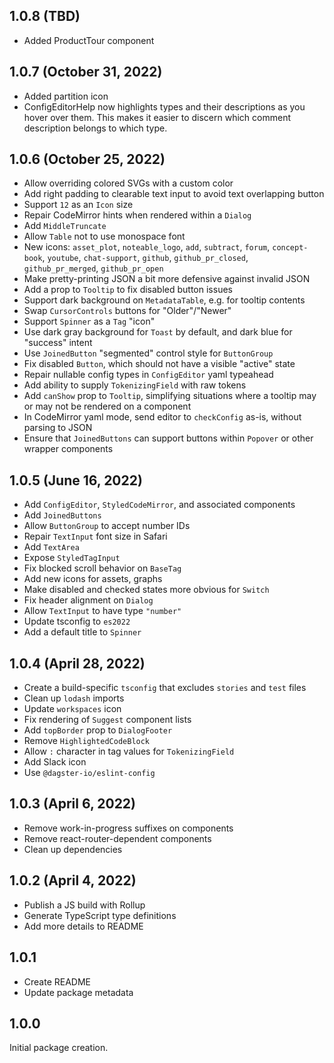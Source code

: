 ## 1.0.8 (TBD)

- Added ProductTour component

## 1.0.7 (October 31, 2022)

- Added partition icon
- ConfigEditorHelp now highlights types and their descriptions as you hover over them. This makes it easier to discern which comment description belongs to which type.

## 1.0.6 (October 25, 2022)

- Allow overriding colored SVGs with a custom color
- Add right padding to clearable text input to avoid text overlapping button
- Support `12` as an `Icon` size
- Repair CodeMirror hints when rendered within a `Dialog`
- Add `MiddleTruncate`
- Allow `Table` not to use monospace font
- New icons: `asset_plot`, `noteable_logo`, `add`, `subtract`, `forum`, `concept-book`, `youtube`, `chat-support`, `github`, `github_pr_closed`, `github_pr_merged`, `github_pr_open`
- Make pretty-printing JSON a bit more defensive against invalid JSON
- Add a prop to `Tooltip` to fix disabled button issues
- Support dark background on `MetadataTable`, e.g. for tooltip contents
- Swap `CursorControls` buttons for "Older"/"Newer"
- Support `Spinner` as a `Tag` "icon"
- Use dark gray background for `Toast` by default, and dark blue for "success" intent
- Use `JoinedButton` "segmented" control style for `ButtonGroup`
- Fix disabled `Button`, which should not have a visible "active" state
- Repair nullable config types in `ConfigEditor` yaml typeahead
- Add ability to supply `TokenizingField` with raw tokens
- Add `canShow` prop to `Tooltip`, simplifying situations where a tooltip may or may not be rendered on a component
- In CodeMirror yaml mode, send editor to `checkConfig` as-is, without parsing to JSON
- Ensure that `JoinedButtons` can support buttons within `Popover` or other wrapper components

## 1.0.5 (June 16, 2022)

- Add `ConfigEditor`, `StyledCodeMirror`, and associated components
- Add `JoinedButtons`
- Allow `ButtonGroup` to accept number IDs
- Repair `TextInput` font size in Safari
- Add `TextArea`
- Expose `StyledTagInput`
- Fix blocked scroll behavior on `BaseTag`
- Add new icons for assets, graphs
- Make disabled and checked states more obvious for `Switch`
- Fix header alignment on `Dialog`
- Allow `TextInput` to have type `"number"`
- Update tsconfig to `es2022`
- Add a default title to `Spinner`

## 1.0.4 (April 28, 2022)

- Create a build-specific `tsconfig` that excludes `stories` and `test` files
- Clean up `lodash` imports
- Update `workspaces` icon
- Fix rendering of `Suggest` component lists
- Add `topBorder` prop to `DialogFooter`
- Remove `HighlightedCodeBlock`
- Allow `:` character in tag values for `TokenizingField`
- Add Slack icon
- Use `@dagster-io/eslint-config`

## 1.0.3 (April 6, 2022)

- Remove work-in-progress suffixes on components
- Remove react-router-dependent components
- Clean up dependencies

## 1.0.2 (April 4, 2022)

- Publish a JS build with Rollup
- Generate TypeScript type definitions
- Add more details to README

## 1.0.1

- Create README
- Update package metadata

## 1.0.0

Initial package creation.
